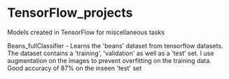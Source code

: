 # TensorFlow_projects
Models created in TensorFlow for miscellaneous tasks

Beans_fullClassifier - Learns the 'beans' dataset from tensorflow datasets. The dataset contains a 'training', 'validation' as well as a 'test' set. I use augmentation on the images to prevent overfitting on the training data. Good accuracy of 87% on the inseen 'test' set
